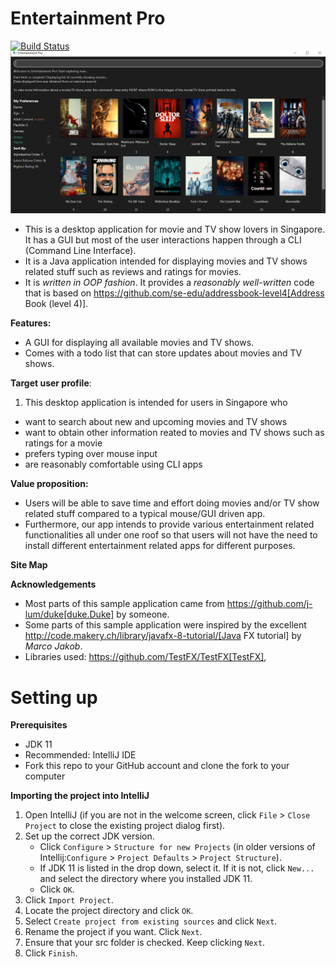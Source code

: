 # Entertainment Pro

[![Build Status](https://travis-ci.org/AY1920S1-CS2113T-T09-4/main.svg?branch=master)](https://travis-ci.org/AY1920S1-CS2113T-T09-4/main)
![Ui.png](docs/images/Ui.png)


* This is a desktop application for movie and TV show lovers in Singapore. It has a GUI but most of the user interactions happen through a CLI (Command Line Interface).
* It is a Java application intended for displaying movies and TV shows related stuff such as reviews and ratings for movies.
* It is *written in OOP fashion*. It provides a *reasonably well-written* code that is based on https://github.com/se-edu/addressbook-level4[Address Book (level 4)].

**Features:**
* A GUI for displaying all available movies and TV shows.
* Comes with a todo list that can store updates about movies and TV shows. 

**Target user profile**:
1. This desktop application is intended for users in Singapore who

* want to search about new and upcoming movies and TV shows
* want to obtain other information reated to movies and TV shows such as ratings for a movie 
* prefers typing over mouse input
* are reasonably comfortable using CLI apps

**Value proposition:**
* Users will be able to save time and effort doing movies and/or TV show related stuff compared to a typical mouse/GUI driven app.
* Furthermore, our app intends to provide various entertainment related functionalities all under one roof so that users will not have the need to install different entertainment related apps for different purposes.


**Site Map**

**Acknowledgements**
* Most parts of this sample application came from https://github.com/j-lum/duke[duke.Duke] by someone.
* Some parts of this sample application were inspired by the excellent http://code.makery.ch/library/javafx-8-tutorial/[Java FX tutorial] by
_Marco Jakob_.
* Libraries used: https://github.com/TestFX/TestFX[TestFX],

# Setting up

**Prerequisites**

* JDK 11
* Recommended: IntelliJ IDE
* Fork this repo to your GitHub account and clone the fork to your computer

**Importing the project into IntelliJ**

1. Open IntelliJ (if you are not in the welcome screen, click `File` > `Close Project` to close the existing project dialog first).
1. Set up the correct JDK version.
   * Click `Configure` > `Structure for new Projects` (in older versions of Intellij:`Configure` > `Project Defaults` > `Project Structure`).
   * If JDK 11 is listed in the drop down, select it. If it is not, click `New...` and select the directory where you installed JDK 11.
   * Click `OK`.
1. Click `Import Project`.
1. Locate the project directory and click `OK`.
1. Select `Create project from existing sources` and click `Next`.
1. Rename the project if you want. Click `Next`.
1. Ensure that your src folder is checked. Keep clicking `Next`.
1. Click `Finish`.

